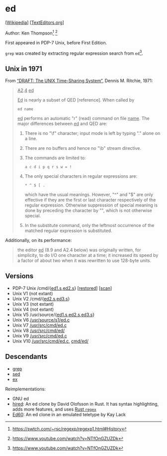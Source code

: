 # ed

[[Wikipedia](https://en.wikipedia.org/wiki/Ed_(software))]
[[TextEditors.org](https://texteditors.org/cgi-bin/wiki.pl?Ed)]

Author: Ken Thompson[^rsc-regexp1] [^computerphile-bwk]

First appeared in PDP-7 Unix, before First Edition.

`grep` was created by extracting regular expression search from `ed`[^computerphile-bwk].

## Unix in 1971

From [“DRAFT: The UNIX Time-Sharing System”](https://www.tuhs.org/Archive/Distributions/Research/McIlroy_v0/UnixEditionZero-OCR.pdf),
Dennis M. Ritchie, 1971:

> <u>A2</u>.<u>4</u> <u>ed</u>
>
> <u>Ed</u> is nearly a subset of QED [reference]. When called by
>
>     ed name
>
> <u>ed</u> performs an automatic "r" (read) command on file <u>name</u>. The
> major differences between <u>ed</u> and QED are:
>
> 1. There is no "\f" character; input mode is left by typing
>    "." alone on a line.
> 2. There are no buffers and hence no "\b" stream directive.
> 3. The commands are limited to:
>
>        a c d i p q r s w = !
>
> 4. The only special characters in regular expressions are:
>
>        * ^ $ [ .
>
>    which have the usual meanings. However, "^" and "$" are
>    only effective if they are the first or last character
>    respectively of the regular expression. Otherwise
>    suppression of special meaning is done by preceding the
>    character by "\", which is not otherwise special.
> 5. In the substitute command, only the leftmost occurrence of
>    the matched regular expression is substituted.

Additionally, on its performance:

> the editor
> <u>ed</u> (8.9 and A2.4 below) was originally written, for simplicity,
> to do I/O one character at a time; it increased its speed by a
> factor of about two when it was rewritten to use 128-byte units.

## Versions

- PDP-7 Unix /cmd/{[ed1.s][pdp7-ed1.s],[ed2.s][pdp7-ed2.s]} [[restored](https://github.com/DoctorWkt/pdp7-unix/tree/master/src/cmd)]
  [[scan](https://www.tuhs.org/Archive/Distributions/Research/McIlroy_v0/08-rest.pdf)]
- Unix V1 (not extant)
- Unix V2 /cmd/{[ed2.s][v2-ed2.s],[ed3.s][v2-ed3.s]}
- Unix V3 (not extant)
- Unix V4 (not extant)
- Unix V5 /usr/source/{[ed1.s][v5-ed1.s],[ed2.s][v5-ed2.s],[ed3.s][v5-ed3.s]}
- Unix V6 [/usr/source/s1/ed.c](https://www.tuhs.org/cgi-bin/utree.pl?file=V6/usr/source/s1/ed.c)
- Unix V7 [/usr/src/cmd/ed.c](https://www.tuhs.org/cgi-bin/utree.pl?file=V7/usr/src/cmd/ed.c)
- Unix V8 [/usr/src/cmd/ed/](https://www.tuhs.org/cgi-bin/utree.pl?file=V8/usr/src/cmd/ed)
- Unix V9 [/usr/src/cmd/ed.c](https://www.tuhs.org/cgi-bin/utree.pl?file=V9/cmd/ed.c)
- Unix V10 [/usr/src/cmd/ed.c](https://www.tuhs.org/cgi-bin/utree.pl?file=V10/cmd/ed.c),
  [cmd/ed/](https://www.tuhs.org/cgi-bin/utree.pl?file=V10/cmd/ed)

[pdp7-ed1.s]: https://www.tuhs.org/cgi-bin/utree.pl?file=PDP7-Unix/cmd/ed1.s
[pdp7-ed2.s]: https://www.tuhs.org/cgi-bin/utree.pl?file=PDP7-Unix/cmd/ed2.s
[v2-ed2.s]: https://www.tuhs.org/cgi-bin/utree.pl?file=V2/cmd/ed2.s
[v2-ed3.s]: https://www.tuhs.org/cgi-bin/utree.pl?file=V2/cmd/ed3.s
[v5-ed1.s]: https://www.tuhs.org/cgi-bin/utree.pl?file=V5/usr/source/s1/ed1.s
[v5-ed2.s]: https://www.tuhs.org/cgi-bin/utree.pl?file=V5/usr/source/s1/ed2.s
[v5-ed3.s]: https://www.tuhs.org/cgi-bin/utree.pl?file=V5/usr/source/s1/ed3.s

[^rsc-regexp1]: https://swtch.com/~rsc/regexp/regexp1.html#History
[^computerphile-bwk]: https://www.youtube.com/watch?v=NTfOnGZUZDk

## Descendants

- [grep](../greps/unix_grep.md)
- [sed](unix_sed.md)
- [ex](ex.md)

Reimplementations:
- GNU ed
- [hired](https://github.com/sidju/hired): An ed clone by David Olofsson in
  Rust. It has syntax highlighting, adds more features, and uses [Rust `regex`](../langs/rust.md)
- [Ed60](https://www.0de5.net/stimuli/the-little-editor-that-could): An ed clone
  in an emulated teletype by Kay Lack
